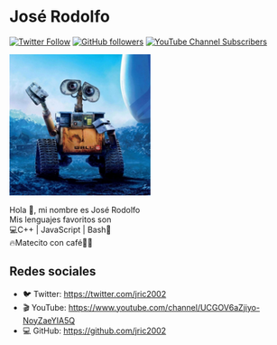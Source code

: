 # José Rodolfo
[![Twitter Follow](https://img.shields.io/twitter/follow/jric2002?style=social)](https://twitter.com/jric2002)
[![GitHub followers](https://img.shields.io/github/followers/jric2002?label=Jos%C3%A9%20Rodolfo&style=social)](https://github.com/jric2002)
[![YouTube Channel Subscribers](https://img.shields.io/youtube/channel/subscribers/UCGOV6aZjiyo-NoyZaeYIA5Q?style=social)](https://www.youtube.com/channel/UCGOV6aZjiyo-NoyZaeYIA5Q)
<!-- ![Avatar](./Avatars/Space.jpg) -->
<img src="./Avatars/Wall-E.jpg" width="250px" alt="Wall-E"/>

Hola 👋, mi nombre es José Rodolfo  
Mis lenguajes favoritos son  
💻C++ | JavaScript | Bash📡  
🔥Matecito con café💚🚀

## Redes sociales
* 🐦 Twitter: https://twitter.com/jric2002
* 🎬 YouTube: https://www.youtube.com/channel/UCGOV6aZjiyo-NoyZaeYIA5Q
* 💻 GitHub: https://github.com/jric2002
<!-- * 🚀 Telegram: https://t.me/jric2002 -->
<!-- * 💻 GitLab: https://gitlab.com/jric2002
* 💻 LinkedIn: https://pe.linkedin.com/in/jric2002 -->

<!--
**jric2002/jric2002** is a ✨ _special_ ✨ repository because its `README.md` (this file) appears on your GitHub profile.

Here are some ideas to get you started:

- 🔭 I’m currently working on ...
- 🌱 I’m currently learning ...
- 👯 I’m looking to collaborate on ...
- 🤔 I’m looking for help with ...
- 💬 Ask me about ...
- 📫 How to reach me: ...
- 😄 Pronouns: ...
- ⚡ Fun fact: ...
-->